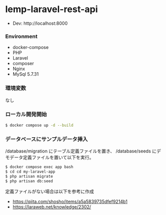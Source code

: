 # lemp-laravel-rest-api #

- Dev: http://localhost:8000

### Environment
- docker-compose
- PHP
- Laravel
- composer
- Nginx
- MySql 5.7.31

### 環境変数
なし

### ローカル開発開始
```bash
$ docker compose up -d --build
```

### データベースにサンプルデータ挿入
/database/migration にテーブル定義ファイルを置き、
/database/seeds にデモデータ定義ファイルを置いて以下を実行。

```bash
$ docker compose exec app bash
$ cd cd my-laravel-app
$ php artisan migrate
$ php artisan db:seed
```

定義ファイルがない場合は以下を参考に作成
- https://qiita.com/shosho/items/a5a5839735dfef9214b1
- https://laraweb.net/knowledge/2302/
